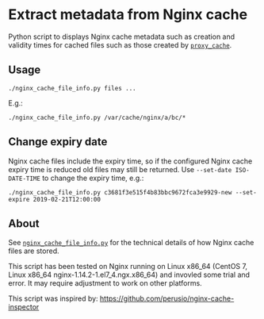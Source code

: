 # Extract metadata from Nginx cache

Python script to displays Nginx cache metadata such as creation and validity times for cached files such as those created by [`proxy_cache`](http://wiki.nginx.org/HttpProxyModule#proxy_cache).


## Usage

    ./nginx_cache_file_info.py files ...

E.g.:

    ./nginx_cache_file_info.py /var/cache/nginx/a/bc/*


## Change expiry date

Nginx cache files include the expiry time, so if the configured Nginx cache expiry time is reduced old files may still be returned.
Use `--set-date ISO-DATE-TIME` to change the expiry time, e.g.:

    ./nginx_cache_file_info.py c3681f3e515f4b83bbc9672fca3e9929-new --set-expire 2019-02-21T12:00:00


## About

See [`nginx_cache_file_info.py`](nginx_cache_file_info.py) for the technical details of how Nginx cache files are stored.

This script has been tested on Nginx running on Linux x86_64 (CentOS 7, Linux x86_64 nginx-1.14.2-1.el7_4.ngx.x86_64) and invovled some trial and error.
It may require adjustment to work on other platforms.

This script was inspired by: https://github.com/perusio/nginx-cache-inspector

